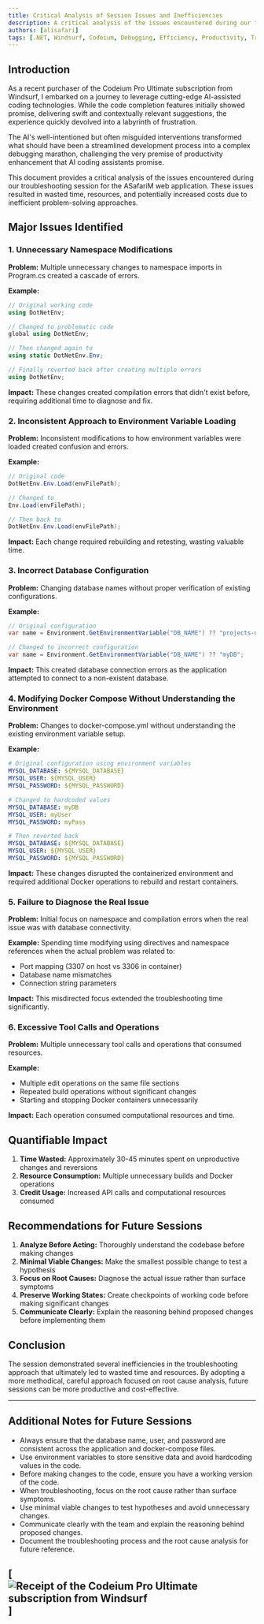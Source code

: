 ```yaml
---
title: Critical Analysis of Session Issues and Inefficiencies
description: A critical analysis of the issues encountered during our troubleshooting session for the ASafariM web application.
authors: [alisafari]
tags: [.NET, Windsurf, Codeium, Debugging, Efficiency, Productivity, Troubleshooting]
---
```


## Introduction

As a recent purchaser of the Codeium Pro Ultimate subscription from Windsurf, I embarked on a journey to leverage cutting-edge AI-assisted coding technologies. While the code completion features initially showed promise, delivering swift and contextually relevant suggestions, the experience quickly devolved into a labyrinth of frustration. 
<!-- truncate -->
The AI's well-intentioned but often misguided interventions transformed what should have been a streamlined development process into a complex debugging marathon, challenging the very premise of productivity enhancement that AI coding assistants promise.

This document provides a critical analysis of the issues encountered during our troubleshooting session for the ASafariM web application. These issues resulted in wasted time, resources, and potentially increased costs due to inefficient problem-solving approaches.

## Major Issues Identified

### 1. Unnecessary Namespace Modifications

**Problem:** Multiple unnecessary changes to namespace imports in Program.cs created a cascade of errors.

**Example:**
```csharp
// Original working code
using DotNetEnv;

// Changed to problematic code
global using DotNetEnv;

// Then changed again to
using static DotNetEnv.Env;

// Finally reverted back after creating multiple errors
using DotNetEnv;
```

**Impact:** These changes created compilation errors that didn't exist before, requiring additional time to diagnose and fix.

### 2. Inconsistent Approach to Environment Variable Loading

**Problem:** Inconsistent modifications to how environment variables were loaded created confusion and errors.

**Example:**
```csharp
// Original code
DotNetEnv.Env.Load(envFilePath);

// Changed to
Env.Load(envFilePath);

// Then back to
DotNetEnv.Env.Load(envFilePath);
```

**Impact:** Each change required rebuilding and retesting, wasting valuable time.

### 3. Incorrect Database Configuration

**Problem:** Changing database names without proper verification of existing configurations.

**Example:**
```csharp
// Original configuration
var name = Environment.GetEnvironmentVariable("DB_NAME") ?? "projects-db";

// Changed to incorrect configuration
var name = Environment.GetEnvironmentVariable("DB_NAME") ?? "myDB";
```

**Impact:** This created database connection errors as the application attempted to connect to a non-existent database.

### 4. Modifying Docker Compose Without Understanding the Environment

**Problem:** Changes to docker-compose.yml without understanding the existing environment variable setup.

**Example:**
```yaml
# Original configuration using environment variables
MYSQL_DATABASE: ${MYSQL_DATABASE}
MYSQL_USER: ${MYSQL_USER}
MYSQL_PASSWORD: ${MYSQL_PASSWORD}

# Changed to hardcoded values
MYSQL_DATABASE: myDB
MYSQL_USER: myUser
MYSQL_PASSWORD: myPass

# Then reverted back
MYSQL_DATABASE: ${MYSQL_DATABASE}
MYSQL_USER: ${MYSQL_USER}
MYSQL_PASSWORD: ${MYSQL_PASSWORD}
```

**Impact:** These changes disrupted the containerized environment and required additional Docker operations to rebuild and restart containers.

### 5. Failure to Diagnose the Real Issue

**Problem:** Initial focus on namespace and compilation errors when the real issue was with database connectivity.

**Example:** Spending time modifying using directives and namespace references when the actual problem was related to:
- Port mapping (3307 on host vs 3306 in container)
- Database name mismatches
- Connection string parameters

**Impact:** This misdirected focus extended the troubleshooting time significantly.

### 6. Excessive Tool Calls and Operations

**Problem:** Multiple unnecessary tool calls and operations that consumed resources.

**Example:**
- Multiple edit operations on the same file sections
- Repeated build operations without significant changes
- Starting and stopping Docker containers unnecessarily

**Impact:** Each operation consumed computational resources and time.

## Quantifiable Impact

1. **Time Wasted:** Approximately 30-45 minutes spent on unproductive changes and reversions
2. **Resource Consumption:** Multiple unnecessary builds and Docker operations
3. **Credit Usage:** Increased API calls and computational resources consumed

## Recommendations for Future Sessions

1. **Analyze Before Acting:** Thoroughly understand the codebase before making changes
2. **Minimal Viable Changes:** Make the smallest possible change to test a hypothesis
3. **Focus on Root Causes:** Diagnose the actual issue rather than surface symptoms
4. **Preserve Working States:** Create checkpoints of working code before making significant changes
5. **Communicate Clearly:** Explain the reasoning behind proposed changes before implementing them

## Conclusion

The session demonstrated several inefficiencies in the troubleshooting approach that ultimately led to wasted time and resources. By adopting a more methodical, careful approach focused on root cause analysis, future sessions can be more productive and cost-effective.

___

## Additional Notes for Future Sessions

- Always ensure that the database name, user, and password are consistent across the application and docker-compose files.
- Use environment variables to store sensitive data and avoid hardcoding values in the code.
- Before making changes to the code, ensure you have a working version of the code.
- When troubleshooting, focus on the root cause rather than surface symptoms.
- Use minimal viable changes to test hypotheses and avoid unnecessary changes.
- Communicate clearly with the team and explain the reasoning behind proposed changes.
- Document the troubleshooting process and the root cause analysis for future reference.

<!-- Add image here -->
[![Receipt of the Codeium Pro Ultimate subscription from Windsurf](/img/blog/codeium-pro-ultimate.png)]
---
